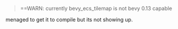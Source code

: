 > ==WARN: currently bevy_ecs_tilemap is not bevy 0.13 capable

menaged to get it to compile but its not showing up. 
